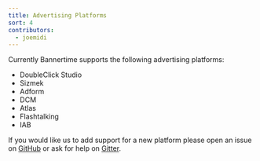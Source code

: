```yaml
---
title: Advertising Platforms
sort: 4
contributors:
  - joemidi
---
```


Currently Bannertime supports the following advertising platforms:

* DoubleClick Studio
* Sizmek
* Adform
* DCM
* Atlas
* Flashtalking
* IAB

If you would like us to add support for a new platform please open an issue on [GitHub](https://github.com/pyramidium/generator-bannertime/issues) or ask for help on [Gitter](https://gitter.im/pyramidium/generator-bannertime).
